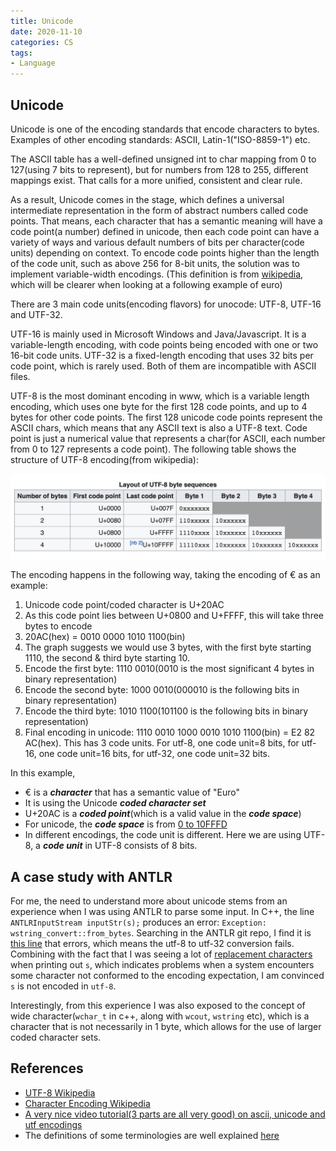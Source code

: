 ```yaml
---
title: Unicode
date: 2020-11-10
categories: CS
tags:
- Language
---
```


## Unicode

Unicode is one of the encoding standards that encode characters to bytes. Examples of other encoding standards: ASCII, Latin-1("ISO-8859-1") etc. 

The ASCII table has a well-defined unsigned int to char mapping from 0 to 127(using 7 bits to represent), but for numbers from 128 to 255, different mappings exist. That calls for a more unified, consistent and clear rule. 

As a result, Unicode comes in the stage, which defines a universal intermediate representation in the form of abstract numbers called code points. That means, each character that has a semantic meaning will have a code point(a number) defined in unicode, then each code point can have a variety of ways and various default numbers of bits per character(code units) depending on context. To encode code points higher than the length of the code unit, such as above 256 for 8-bit units, the solution was to implement variable-width encodings. (This definition is from [wikipedia](https://en.wikipedia.org/wiki/Character_encoding), which will be clearer when looking at a following example of euro)

There are 3 main code units(encoding flavors) for unocode: UTF-8, UTF-16 and UTF-32.

UTF-16 is mainly used in Microsoft Windows and Java/Javascript. It is a variable-length encoding, with code points being encoded with one or two 16-bit code units. UTF-32 is a fixed-length encoding that uses 32 bits per code point, which is rarely used. Both of them are incompatible with ASCII files.

UTF-8 is the most dominant encoding in www, which is a variable length encoding, which uses one byte for the first 128 code points, and up to 4 bytes for other code points. The first 128 unicode code points represent the ASCII chars, which means that any ASCII text is also a UTF-8 text. Code point is just a numerical value that represents a char(for ASCII, each number from 0 to 127 represents a code point). The following table shows the structure of UTF-8 encoding(from wikipedia):

![](/assets/images/CS/utf-8.png)

The encoding happens in the following way, taking the encoding of € as an example:

1. Unicode code point/coded character is U+20AC
2. As this code point lies between U+0800 and U+FFFF, this will take three bytes to encode
3. 20AC(hex) = 0010 0000 1010 1100(bin)
4. The graph suggests we would use 3 bytes, with the first byte starting 1110, the second & third byte starting 10. 
5. Encode the first byte: 1110 0010(0010 is the most significant 4 bytes in binary representation)
6. Encode the second byte: 1000 0010(000010 is the following bits in binary representation)
7. Encode the third byte: 1010 1100(101100 is the following bits in binary representation)
8. Final encoding in unicode: 1110 0010 1000 0010 1010 1100(bin) = E2 82 AC(hex). This has 3 code units. For utf-8, one code unit=8 bits, for utf-16, one code unit=16 bits, for utf-32, one code unit=32 bits.

In this example, 

- € is a <em>**character**</em> that has a semantic value of "Euro"
- It is using the Unicode <em>**coded character set**</em>
- U+20AC is a <em>**coded point**</em>(which is a valid value in the <em>**code space**</em>)
- For unicode, the <em>**code space**</em> is from [0 to 10FFFD](https://www.ling.upenn.edu/courses/Spring_2003/ling538/UnicodeRanges.html)
- In different encodings, the code unit is different. Here we are using UTF-8, a <em>**code unit**</em> in UTF-8 consists of 8 bits.


## A case study with ANTLR

For me, the need to understand more about unicode stems from an experience when I was using ANTLR to parse some input. In C++, the line `ANTLRInputStream inputStr(s);` produces an error: `Exception: wstring_convert::from_bytes`. Searching in the ANTLR git repo, I find it is [this line](https://fburl.com/v36vu2dy) that errors, which means the utf-8 to utf-32 conversion fails. Combining with the fact that I was seeing a lot of [replacement characters](https://fburl.com/ylyy3tua) when printing out `s`, which indicates problems when a system encounters some character not conformed to the encoding expectation, I am convinced `s` is not encoded in `utf-8`. 

Interestingly, from this experience I was also exposed to the concept of wide character(`wchar_t` in c++, along with `wcout`, `wstring` etc), which is a character that is not necessarily in 1 byte, which allows for the use of larger coded character sets.


## References

- [UTF-8 Wikipedia](https://en.wikipedia.org/wiki/UTF-8)
- [Character Encoding Wikipedia](https://en.wikipedia.org/wiki/Character_encoding)
- [A very nice video tutorial(3 parts are all very good) on ascii, unicode and utf encodings](https://www.youtube.com/watch?v=-oYfv794R9s)
- The definitions of some terminologies are well explained [here](http://utf8everywhere.org/)